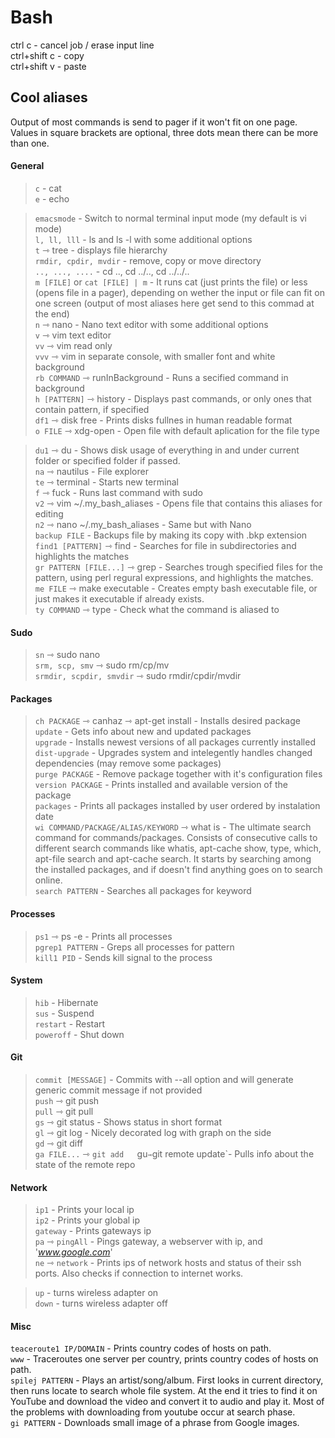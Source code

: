 Bash
====

ctrl c - cancel job / erase input line  
ctrl+shift c - copy  
ctrl+shift v - paste 

Cool aliases
------------
Output of most commands is send to pager if it won't fit on one page.  
Values in square brackets are optional, three dots mean there can be more than one.

#### General
>`c` - cat  
>`e` - echo  

>`emacsmode` - Switch to normal terminal input mode (my default is vi mode)  
>`l, ll, lll` - ls and ls -l with some additional options  
>`t` ⇾  tree - displays file hierarchy  
>`rmdir, cpdir, mvdir` - remove, copy or move directory  
>`.., ..., ....` - cd .., cd ../.., cd ../../..  
>`m [FILE]` or `cat [FILE] | m` -  It runs cat (just prints the file) or less (opens file in a pager), depending on wether the input or file can fit on one screen (output of most aliases here get send to this commad at the end)  
>`n` ⇾ nano - Nano text editor with some additional options  
>`v` ⇾ vim text editor  
>`vv` ⇾ vim read only  
>`vvv` ⇾ vim in separate console, with smaller font and white background  
>`rb COMMAND` ⇾ runInBackground - Runs a secified command in background  
>`h [PATTERN]` ⇾ history - Displays past commands, or only ones that contain pattern, if specified  
>`df1` ⇾ disk free - Prints disks fullnes in human readable format  
>`o FILE` ⇾ xdg-open - Open file with default aplication for the file type  

>`du1` ⇾ du - Shows disk usage of everything in and under current folder or specified folder if passed.  
>`na` ⇾ nautilus - File explorer  
>`te` ⇾ terminal - Starts new terminal  
>`f` ⇾ fuck - Runs last command with sudo  
>`v2` ⇾ vim ~/.my_bash_aliases - Opens file that contains this aliases for editing  
>`n2` ⇾ nano ~/.my_bash_aliases - Same but with Nano  
>`backup FILE` - Backups file by making its copy with .bkp extension  
>`find1 [PATTERN]` ⇾ find - Searches for file in subdirectories and highlights the matches  
>`gr PATTERN [FILE...]` ⇾ grep - Searches trough specified files for the pattern, using perl regural expressions, and highlights the matches.  
>`me FILE` ⇾ make executable - Creates empty bash executable file, or just makes it executable if already exists.  
>`ty COMMAND` ⇾ type - Check what the command is aliased to  

#### Sudo
>`sn` ⇾ sudo nano  
>`srm, scp, smv` ⇾ sudo rm/cp/mv  
>`srmdir, scpdir, smvdir` ⇾ sudo rmdir/cpdir/mvdir  

#### Packages
>`ch PACKAGE` ⇾ canhaz ⇾ apt-get install - Installs desired package  
>`update` - Gets info about new and updated packages  
>`upgrade` - Installs newest versions of all packages currently installed  
>`dist-upgrade` - Upgrades system and intelegently handles changed dependencies (may remove some packages)  
>`purge PACKAGE` - Remove package together with it's configuration files  
>`version PACKAGE` - Prints installed and available version of the package  
>`packages` - Prints all packages installed by user ordered by instalation date  
>`wi COMMAND/PACKAGE/ALIAS/KEYWORD` ⇾ what is - The ultimate search command for commands/packages. Consists of consecutive calls to different search commands like whatis, apt-cache show, type, which, apt-file search and apt-cache search. It starts by searching among the installed packages, and if doesn't find anything goes on to search online.  
>`search PATTERN` - Searches all packages for keyword  

#### Processes
>`ps1` ⇾ ps -e - Prints all processes  
>`pgrep1 PATTERN` - Greps all processes for pattern  
>`kill1 PID` - Sends kill signal to the process  

#### System
>`hib` - Hibernate  
>`sus` - Suspend  
>`restart` - Restart  
>`poweroff` - Shut down  

#### Git
>`commit [MESSAGE]` - Commits with --all option and  will generate generic commit message if not provided  
>`push` ⇾ git push  
>`pull` ⇾ git pull  
>`gs` ⇾ git status - Shows status in short format  
>`gl` ⇾ git log - Nicely  decorated log with graph on the side  
>`gd` ⇾ git diff  
>`ga FILE...` ⇾ `git add  
>`gu` ⇾ `git remote update`- Pulls info about the state of the remote repo  

#### Network
>`ip1` - Prints your local ip  
>`ip2` - Prints your global ip  
>`gateway` - Prints gateways ip  
>`pa` ⇾ `pingAll` - Pings gateway, a webserver with ip, and '_www.google.com_'  
>`ne` ⇾ `network` - Prints ips of network hosts and status of their ssh ports. Also checks if connection to internet works.  

>`up` - turns wireless adapter on  
>`down` - turns wireless adapter off  

#### Misc
`teaceroute1 IP/DOMAIN` - Prints country codes of hosts on path.  
`www` - Traceroutes one server per country, prints country codes of hosts on path.   
`spilej PATTERN` - Plays an artist/song/album. First looks in current directory, then runs locate to search whole file system. At the end it tries to find it on YouTube and download the video and convert it to audio and play it. Most of the problems with downloading from youtube occur at search phase.  
`gi PATTERN` - Downloads small image of a phrase from Google images.  





